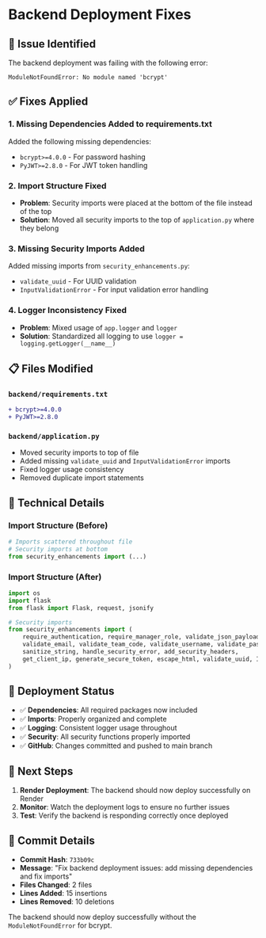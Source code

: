 # Backend Deployment Fixes

## 🚨 Issue Identified
The backend deployment was failing with the following error:
```
ModuleNotFoundError: No module named 'bcrypt'
```

## ✅ Fixes Applied

### 1. **Missing Dependencies Added to requirements.txt**
Added the following missing dependencies:
- `bcrypt>=4.0.0` - For password hashing
- `PyJWT>=2.8.0` - For JWT token handling

### 2. **Import Structure Fixed**
- **Problem**: Security imports were placed at the bottom of the file instead of the top
- **Solution**: Moved all security imports to the top of `application.py` where they belong

### 3. **Missing Security Imports Added**
Added missing imports from `security_enhancements.py`:
- `validate_uuid` - For UUID validation
- `InputValidationError` - For input validation error handling

### 4. **Logger Inconsistency Fixed**
- **Problem**: Mixed usage of `app.logger` and `logger`
- **Solution**: Standardized all logging to use `logger = logging.getLogger(__name__)`

## 📋 Files Modified

### `backend/requirements.txt`
```diff
+ bcrypt>=4.0.0
+ PyJWT>=2.8.0
```

### `backend/application.py`
- Moved security imports to top of file
- Added missing `validate_uuid` and `InputValidationError` imports
- Fixed logger usage consistency
- Removed duplicate import statements

## 🔧 Technical Details

### Import Structure (Before)
```python
# Imports scattered throughout file
# Security imports at bottom
from security_enhancements import (...)
```

### Import Structure (After)
```python
import os
import flask
from flask import Flask, request, jsonify

# Security imports
from security_enhancements import (
    require_authentication, require_manager_role, validate_json_payload,
    validate_email, validate_team_code, validate_username, validate_password_strength,
    sanitize_string, handle_security_error, add_security_headers,
    get_client_ip, generate_secure_token, escape_html, validate_uuid, InputValidationError
)
```

## 🚀 Deployment Status

- ✅ **Dependencies**: All required packages now included
- ✅ **Imports**: Properly organized and complete
- ✅ **Logging**: Consistent logger usage throughout
- ✅ **Security**: All security functions properly imported
- ✅ **GitHub**: Changes committed and pushed to main branch

## 🔄 Next Steps

1. **Render Deployment**: The backend should now deploy successfully on Render
2. **Monitor**: Watch the deployment logs to ensure no further issues
3. **Test**: Verify the backend is responding correctly once deployed

## 📝 Commit Details

- **Commit Hash**: `733b09c`
- **Message**: "Fix backend deployment issues: add missing dependencies and fix imports"
- **Files Changed**: 2 files
- **Lines Added**: 15 insertions
- **Lines Removed**: 10 deletions

The backend should now deploy successfully without the `ModuleNotFoundError` for bcrypt. 